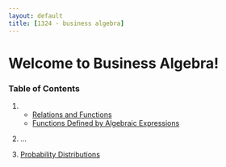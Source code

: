 ```yaml
---
layout: default
title: [1324 - business algebra]
---
```


Welcome to Business Algebra!
===

### Table of Contents

1. - [Relations and Functions](01-functions-part-1.html)
    - [Functions Defined by Algebraic Expressions](01-functions-part-2.html)

2. ...

25. [Probability Distributions](0n-probability.html)